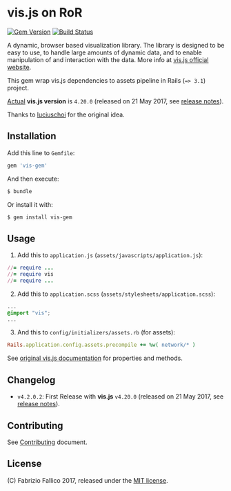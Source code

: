# vis.js on RoR

[![Gem Version](https://badge.fury.io/rb/vis-gem.svg)](https://badge.fury.io/rb/vis-gem)
[![Build Status](https://travis-ci.org/sniperwolf/vis-gem.svg?release=4.20.0.2)](https://travis-ci.org/sniperwolf/vis-gem)

A dynamic, browser based visualization library. The library is designed to be easy to use, to handle large amounts of dynamic data, and to enable manipulation of and interaction with the data. More info at [vis.js official website](http://visjs.org/).

This gem wrap vis.js dependencies to assets pipeline in Rails (`=> 3.1`) project.

[Actual](https://github.com/sniperwolf/vis-gem/releases/tag/4.20.0.2) **vis.js version** is `4.20.0` (released on 21 May 2017, see [release notes](https://github.com/almende/vis/releases/tag/v4.20.0)).

Thanks to [luciuschoi](https://github.com/luciuschoi/visjs-rails/) for the original idea.

## Installation

Add this line to `Gemfile`:

```ruby
gem 'vis-gem'
```

And then execute:

```bash
$ bundle
```

Or install it with:

```bash
$ gem install vis-gem
```

## Usage

1. Add this to `application.js` (`assets/javascripts/application.js`):

```ruby
//= require ...
//= require vis
//= require ...
```

2. Add this to `application.scss` (`assets/stylesheets/application.scss`):

```css
...
@import "vis";
...
```

3. And this to `config/initializers/assets.rb` (for assets):

```ruby
Rails.application.config.assets.precompile += %w( network/* )
```

See [original vis.js documentation](http://visjs.org/) for properties and methods.

## Changelog

- `v4.2.0.2`: First Release with **vis.js** `v4.20.0` (released on 21 May 2017, see [release notes](https://github.com/almende/vis/releases/tag/v4.20.0)).

## Contributing

See [Contributing](CONTRIBUTING.md) document.

## License

(C) Fabrizio Fallico 2017, released under the [MIT license](LICENSE.md).
